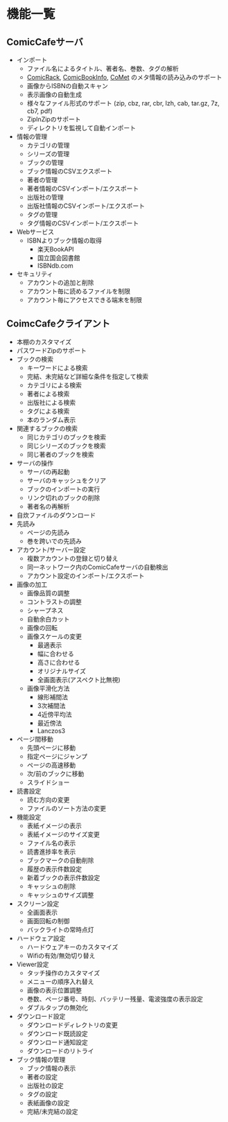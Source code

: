# 機能一覧

## ComicCafeサーバ
- インポート
    - ファイル名によるタイトル、著者名、巻数、タグの解析
    - [ComicRack](http://comicrack.cyolito.com/downloads/ComicRack/Support-Files/ComicInfoSchema.zip), [ComicBookInfo](https://docs.google.com/document/pub?id=1Tu9eoPWc_8SPgxx5J4-6mEaaRWLLv-bEA8i_jcIe3IE), [CoMet](http://www.denvog.com/comet/comet-specification/) のメタ情報の読み込みのサポート
    - 画像からISBNの自動スキャン
    - 表示画像の自動生成
    - 様々なファイル形式のサポート (zip, cbz, rar, cbr, lzh, cab, tar.gz, 7z, cb7, pdf)
    - ZipInZipのサポート
    - ディレクトリを監視して自動インポート
- 情報の管理
    - カテゴリの管理
    - シリーズの管理
    - ブックの管理
    - ブック情報のCSVエクスポート
    - 著者の管理
    - 著者情報のCSVインポート/エクスポート
    - 出版社の管理
    - 出版社情報のCSVインポート/エクスポート
    - タグの管理
    - タグ情報のCSVインポート/エクスポート
- Webサービス
    - ISBNよりブック情報の取得
        - 楽天BookAPI
        - 国立国会図書館
        - ISBNdb.com
- セキュリティ
    - アカウントの追加と削除
    - アカウント毎に読めるファイルを制限
    - アカウント毎にアクセスできる端末を制限

## CoimcCafeクライアント
- 本棚のカスタマイズ
- パスワードZipのサポート
- ブックの検索
    - キーワードによる検索
    - 完結、未完結など詳細な条件を指定して検索
    - カテゴリによる検索
    - 著者による検索
    - 出版社による検索
    - タグによる検索
    - 本のランダム表示
- 関連するブックの検索
    - 同じカテゴリのブックを検索
    - 同じシリーズのブックを検索
    - 同じ著者のブックを検索
- サーバの操作
    - サーバの再起動
    - サーバのキャッシュをクリア
    - ブックのインポートの実行
    - リンク切れのブックの削除
    - 著者名の再解析
- 自炊ファイルのダウンロード
- 先読み
    - ページの先読み
    - 巻を跨いでの先読み
- アカウント/サーバー設定
    - 複数アカウントの登録と切り替え
    - 同一ネットワーク内のComicCafeサーバの自動検出
    - アカウント設定のインポート/エクスポート
- 画像の加工
    - 画像品質の調整
    - コントラストの調整
    - シャープネス
    - 自動余白カット
    - 画像の回転
    - 画像スケールの変更
        - 最適表示
        - 幅に合わせる
        - 高さに合わせる
        - オリジナルサイズ
        - 全画面表示(アスペクト比無視)
    - 画像平滑化方法
        - 線形補間法
        - 3次補間法
        - 4近傍平均法
        - 最近傍法
        - Lanczos3
- ページ間移動
    - 先頭ページに移動
    - 指定ページにジャンプ
    - ページの高速移動
    - 次/前のブックに移動
    - スライドショー
- 読書設定
    - 読む方向の変更
    - ファイルのソート方法の変更
- 機能設定
    - 表紙イメージの表示
    - 表紙イメージのサイズ変更
    - ファイル名の表示
    - 読書進捗率を表示
    - ブックマークの自動削除
    - 履歴の表示件数設定
    - 新着ブックの表示件数設定
    - キャッシュの削除
    - キャッシュのサイズ調整
- スクリーン設定
    - 全画面表示
    - 画面回転の制御
    - バックライトの常時点灯
- ハードウェア設定
    - ハードウェアキーのカスタマイズ
    - Wifiの有効/無効切り替え
- Viewer設定
    - タッチ操作のカスタマイズ
    - メニューの順序入れ替え
    - 画像の表示位置調整
    - 巻数、ページ番号、時刻、バッテリー残量、電波強度の表示設定
    - ダブルタップの無効化
- ダウンロード設定
    - ダウンロードディレクトリの変更
    - ダウンロード既読設定
    - ダウンロード通知設定
    - ダウンロードのリトライ
- ブック情報の管理
    - ブック情報の表示
    - 著者の設定
    - 出版社の設定
    - タグの設定
    - 表紙画像の設定
    - 完結/未完結の設定
